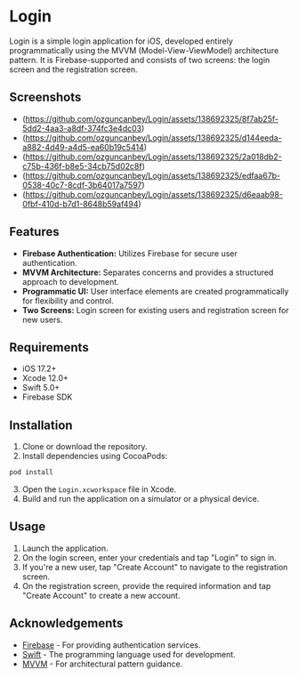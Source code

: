 # Login

Login is a simple login application for iOS, developed entirely programmatically using the MVVM (Model-View-ViewModel) architecture pattern. It is Firebase-supported and consists of two screens: the login screen and the registration screen.

## Screenshots

* (https://github.com/ozguncanbey/Login/assets/138692325/8f7ab25f-5dd2-4aa3-a8df-374fc3e4dc03)
* (https://github.com/ozguncanbey/Login/assets/138692325/d144eeda-a882-4d49-a4d5-ea60b19c5414)
* (https://github.com/ozguncanbey/Login/assets/138692325/2a018db2-c75b-436f-b8e5-34cb75d02c8f)
* (https://github.com/ozguncanbey/Login/assets/138692325/edfaa67b-0538-40c7-8cdf-3b64017a7597)
* (https://github.com/ozguncanbey/Login/assets/138692325/d6eaab98-0fbf-410d-b7d1-8648b59af494)

## Features

- **Firebase Authentication:** Utilizes Firebase for secure user authentication.
- **MVVM Architecture:** Separates concerns and provides a structured approach to development.
- **Programmatic UI:** User interface elements are created programmatically for flexibility and control.
- **Two Screens:** Login screen for existing users and registration screen for new users.

## Requirements

- iOS 17.2+
- Xcode 12.0+
- Swift 5.0+
- Firebase SDK

## Installation

1. Clone or download the repository.
2. Install dependencies using CocoaPods:

```bash
pod install
```

3. Open the `Login.xcworkspace` file in Xcode.
4. Build and run the application on a simulator or a physical device.

## Usage

1. Launch the application.
2. On the login screen, enter your credentials and tap "Login" to sign in.
3. If you're a new user, tap "Create Account" to navigate to the registration screen.
4. On the registration screen, provide the required information and tap "Create Account" to create a new account.

## Acknowledgements

- [Firebase](https://firebase.google.com/) - For providing authentication services.
- [Swift](https://swift.org/) - The programming language used for development.
- [MVVM](https://en.wikipedia.org/wiki/Model%E2%80%93view%E2%80%93viewmodel) - For architectural pattern guidance.
